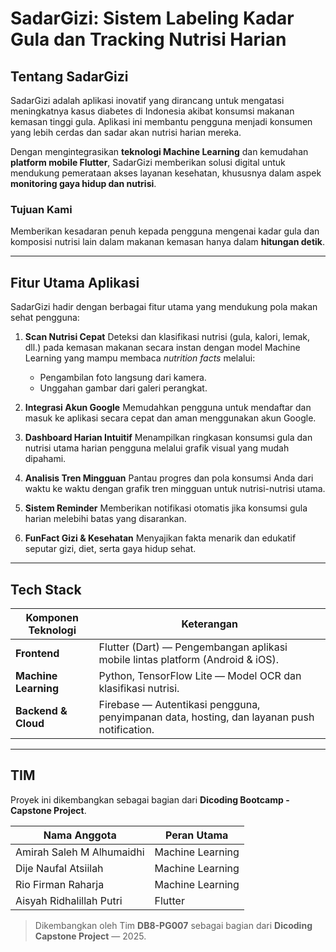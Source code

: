 # SadarGizi: Sistem Labeling Kadar Gula dan Tracking Nutrisi Harian

## Tentang SadarGizi

SadarGizi adalah aplikasi inovatif yang dirancang untuk mengatasi meningkatnya kasus diabetes di Indonesia akibat konsumsi makanan kemasan tinggi gula. Aplikasi ini membantu pengguna menjadi konsumen yang lebih cerdas dan sadar akan nutrisi harian mereka.

Dengan mengintegrasikan **teknologi Machine Learning** dan kemudahan **platform mobile Flutter**, SadarGizi memberikan solusi digital untuk mendukung pemerataan akses layanan kesehatan, khususnya dalam aspek **monitoring gaya hidup dan nutrisi**.

### Tujuan Kami

Memberikan kesadaran penuh kepada pengguna mengenai kadar gula dan komposisi nutrisi lain dalam makanan kemasan hanya dalam **hitungan detik**.

---

## Fitur Utama Aplikasi

SadarGizi hadir dengan berbagai fitur utama yang mendukung pola makan sehat pengguna:

1. **Scan Nutrisi Cepat**
   Deteksi dan klasifikasi nutrisi (gula, kalori, lemak, dll.) pada kemasan makanan secara instan dengan model Machine Learning yang mampu membaca *nutrition facts* melalui:

   * Pengambilan foto langsung dari kamera.
   * Unggahan gambar dari galeri perangkat.

2. **Integrasi Akun Google**
   Memudahkan pengguna untuk mendaftar dan masuk ke aplikasi secara cepat dan aman menggunakan akun Google.

3. **Dashboard Harian Intuitif**
   Menampilkan ringkasan konsumsi gula dan nutrisi utama harian pengguna melalui grafik visual yang mudah dipahami.

4. **Analisis Tren Mingguan**
   Pantau progres dan pola konsumsi Anda dari waktu ke waktu dengan grafik tren mingguan untuk nutrisi-nutrisi utama.

5. **Sistem Reminder**
   Memberikan notifikasi otomatis jika konsumsi gula harian melebihi batas yang disarankan.

6. **FunFact Gizi & Kesehatan**
   Menyajikan fakta menarik dan edukatif seputar gizi, diet, serta gaya hidup sehat.

---

## Tech Stack

| Komponen Teknologi   | Keterangan                                                                                 |
| -------------------- | ------------------------------------------------------------------------------------------ |
| **Frontend**         | Flutter (Dart) — Pengembangan aplikasi mobile lintas platform (Android & iOS).             |
| **Machine Learning** | Python, TensorFlow Lite — Model OCR dan klasifikasi nutrisi.                               |
| **Backend & Cloud**  | Firebase — Autentikasi pengguna, penyimpanan data, hosting, dan layanan push notification. |

---

## TIM

Proyek ini dikembangkan sebagai bagian dari **Dicoding Bootcamp - Capstone Project**.

| Nama Anggota              | Peran Utama                               |
| ------------------------- | ----------------------------------------- |
| Amirah Saleh M Alhumaidhi | Machine Learning                          |
| Dije Naufal Atsiilah      | Machine Learning                          |
| Rio Firman Raharja        | Machine Learning                          |
| Aisyah Ridhalillah Putri  | Flutter                                   |


> Dikembangkan oleh Tim **DB8-PG007** sebagai bagian dari **Dicoding Capstone Project** — 2025.
